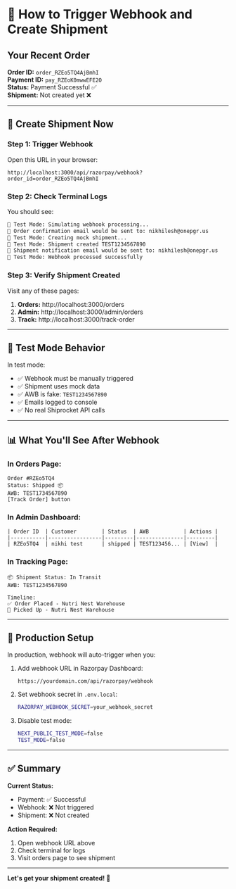 # 🔔 How to Trigger Webhook and Create Shipment

## Your Recent Order

**Order ID:** `order_RZEo5TQ4AjBmhI`  
**Payment ID:** `pay_RZEoK0mwwEFE2O`  
**Status:** Payment Successful ✅  
**Shipment:** Not created yet ❌

---

## 🎯 Create Shipment Now

### **Step 1: Trigger Webhook**

Open this URL in your browser:

```
http://localhost:3000/api/razorpay/webhook?order_id=order_RZEo5TQ4AjBmhI
```

### **Step 2: Check Terminal Logs**

You should see:
```bash
🧪 Test Mode: Simulating webhook processing...
📧 Order confirmation email would be sent to: nikhilesh@onepgr.us
🧪 Test Mode: Creating mock shipment...
🧪 Test Mode: Shipment created TEST1234567890
📧 Shipment notification email would be sent to: nikhilesh@onepgr.us
🧪 Test Mode: Webhook processed successfully
```

### **Step 3: Verify Shipment Created**

Visit any of these pages:

1. **Orders:** http://localhost:3000/orders
2. **Admin:** http://localhost:3000/admin/orders
3. **Track:** http://localhost:3000/track-order

---

## 🧪 Test Mode Behavior

In test mode:
- ✅ Webhook must be manually triggered
- ✅ Shipment uses mock data
- ✅ AWB is fake: `TEST1234567890`
- ✅ Emails logged to console
- ✅ No real Shiprocket API calls

---

## 📊 What You'll See After Webhook

### In Orders Page:
```
Order #RZEo5TQ4
Status: Shipped 📦
AWB: TEST1734567890
[Track Order] button
```

### In Admin Dashboard:
```
| Order ID  | Customer        | Status  | AWB           | Actions |
|-----------|-----------------|---------|---------------|---------|
| RZEo5TQ4  | nikhi test      | shipped | TEST123456... | [View]  |
```

### In Tracking Page:
```
📦 Shipment Status: In Transit
AWB: TEST1234567890

Timeline:
✅ Order Placed - Nutri Nest Warehouse
🚚 Picked Up - Nutri Nest Warehouse
```

---

## 🔧 Production Setup

In production, webhook will auto-trigger when you:

1. Add webhook URL in Razorpay Dashboard:
   ```
   https://yourdomain.com/api/razorpay/webhook
   ```

2. Set webhook secret in `.env.local`:
   ```bash
   RAZORPAY_WEBHOOK_SECRET=your_webhook_secret
   ```

3. Disable test mode:
   ```bash
   NEXT_PUBLIC_TEST_MODE=false
   TEST_MODE=false
   ```

---

## ✅ Summary

**Current Status:**
- Payment: ✅ Successful
- Webhook: ❌ Not triggered
- Shipment: ❌ Not created

**Action Required:**
1. Open webhook URL above
2. Check terminal for logs
3. Visit orders page to see shipment

---

**Let's get your shipment created! 🚀**


